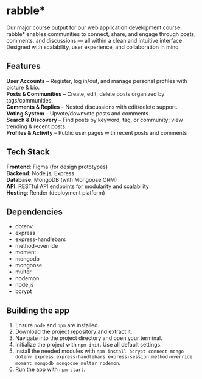 # rabble*
Our major course output for our web application development course. rabble* enables communities to connect, share, and engage through posts, comments, and discussions — all within a clean and intuitive interface. Designed with scalability, user experience, and collaboration in mind

## Features

**User Accounts** – Register, log in/out, and manage personal profiles with picture & bio.  
**Posts & Communities** – Create, edit, delete posts organized by tags/communities.  
**Comments & Replies** – Nested discussions with edit/delete support.  
**Voting System** – Upvote/downvote posts and comments.  
**Search & Discovery** – Find posts by keyword, tag, or community; view trending & recent posts.  
**Profiles & Activity** – Public user pages with recent posts and comments  

## Tech Stack

**Frontend**: Figma (for design prototypes)  
**Backend**: Node.js, Express  
**Database**: MongoDB (with Mongoose ORM)  
**API**: RESTful API endpoints for modularity and scalability  
**Hosting**: Render (deployment platform)  

## Dependencies
- dotenv
- express
- express-handlebars
- method-override
- moment
- mongodb
- mongoose
- multer
- nodemon
- node.js
- bcrypt

## Building the app
1. Ensure `node` and `npm` are installed.
2. Download the project repository and extract it.
3. Navigate into the project directory and open your terminal.
4. Initialize the project with `npm init`. Use all default settings.
5. Install the needed modules with `npm install bcrypt connect-mongo dotenv express express-handlebars express-session method-override moment mongodb mongoose multer nodemon`.
6. Run the app with `npm start`.
